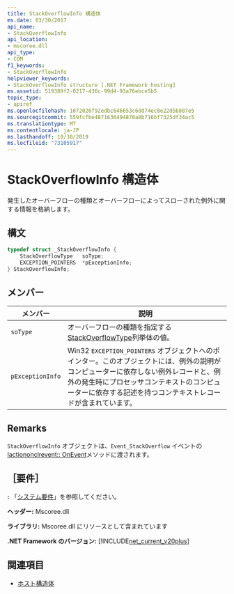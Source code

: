 ```yaml
---
title: StackOverflowInfo 構造体
ms.date: 03/30/2017
api_name:
- StackOverflowInfo
api_location:
- mscoree.dll
api_type:
- COM
f1_keywords:
- StackOverflowInfo
helpviewer_keywords:
- StackOverflowInfo structure [.NET Framework hosting]
ms.assetid: 519389f2-0217-436c-99d4-93a76ebce5b5
topic_type:
- apiref
ms.openlocfilehash: 1072026f92edbc646653c6dd74ec8e22d5b887e5
ms.sourcegitcommit: 559fcfbe4871636494870a8b716bf7325df34ac5
ms.translationtype: MT
ms.contentlocale: ja-JP
ms.lasthandoff: 10/30/2019
ms.locfileid: "73105917"
---
```

# <a name="stackoverflowinfo-structure"></a>StackOverflowInfo 構造体
発生したオーバーフローの種類とオーバーフローによってスローされた例外に関する情報を格納します。  
  
## <a name="syntax"></a>構文  
  
```cpp  
typedef struct _StackOverflowInfo {  
    StackOverflowType   soType;  
    EXCEPTION_POINTERS  *pExceptionInfo;  
} StackOverflowInfo;  
```  
  
## <a name="members"></a>メンバー  
  
|メンバー|説明|  
|------------|-----------------|  
|`soType`|オーバーフローの種類を指定する[StackOverflowType](../../../../docs/framework/unmanaged-api/hosting/stackoverflowtype-enumeration.md)列挙体の値。|  
|`pExceptionInfo`|Win32 `EXCEPTION_POINTERS` オブジェクトへのポインター。このオブジェクトには、例外の説明がコンピューターに依存しない例外レコードと、例外の発生時にプロセッサコンテキストのコンピューターに依存する記述を持つコンテキストレコードが含まれています。|  
  
## <a name="remarks"></a>Remarks  
 `StackOverflowInfo` オブジェクトは、`Event_StackOverflow` イベントの[Iactiononclrevent:: OnEvent](../../../../docs/framework/unmanaged-api/hosting/iactiononclrevent-onevent-method.md)メソッドに渡されます。  
  
## <a name="requirements"></a>［要件］  
 **:** 「[システム要件](../../../../docs/framework/get-started/system-requirements.md)」を参照してください。  
  
 **ヘッダー:** Mscoree.dll  
  
 **ライブラリ:** Mscoree.dll にリソースとして含まれています  
  
 **.NET Framework のバージョン:** [!INCLUDE[net_current_v20plus](../../../../includes/net-current-v20plus-md.md)]  
  
## <a name="see-also"></a>関連項目

- [ホスト構造体](../../../../docs/framework/unmanaged-api/hosting/hosting-structures.md)
